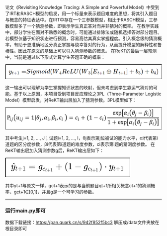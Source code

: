 论文《Revisiting Knowledge Tracing: A Simple and Powerful Model》中受到了IRT和RASCH模型的启发，用一个标量来表示题目难度的思想，将其引入题目与概念的特征表达中。在IRT中存在一个三参数模型，相比于RASCH模型，三参数模型多了一个猜测参数，即表示学生真正答对而并非猜对的概率。
在教学实践中，部分学生在面对不熟悉的概念时，可能通过排除法或随机选择答对部分题目。若模型仅基于知识状态进行预测，容易高估其真实掌握程度。引入概念级的猜测概率，有助于更准确地区分真正掌握与侥幸答对的行为，从而提升模型的解释性和鲁棒性。因此在原文的基础上可以引入猜测参数的概念。
在ReKT的最后一层预测中，当前是通过以下形式计算学生答题正确的概率：

![old](./images/old.png)

这一输出可以理解为学生掌握知识状态的映射，但未考虑到学生靠运气猜对的可能。基于以上原因，本项目受到项目反应理论之3PL（Three-Parameter Logistic Model）模型启发，对ReKT输出层加入了猜测参数。3PL模型如下：

![3plm](./images/3plm.png)

其中考生j=1, 2, …, J；试题i=1, 2, …, I，θj表示第j位被试的能力水平，αi代表第i道题的区分度参数，βi代表第i道题的难度参数，ci表示第i题的猜测度参数。
在ReKT输出层加入猜测参数g后，ReKT输出层如下：

![update](./images/update.png)

其中yt+1与原文一样，gct+1表示的是与当前题目qt+1所相关概念ct+1的猜测概率，gct+1∈[0,1]，并且g是一个可学习的参数。
***
### 运行main.py即可

数据下载链接：https://pan.quark.cn/s/942f852f5bc3
解压成/data文件夹放在根目录即可